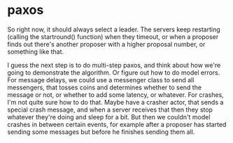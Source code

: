 paxos
=====

So right now, it should always select a leader.  The servers keep restarting
(calling the startround() function) when they timeout, or when a proposer finds
out there's another proposer with a higher proposal number, or something like
that.

I guess the next step is to do multi-step paxos, and think about how we're
going to demonstrate the algorithm. Or figure out how to do model errors.  For
message delays, we could use a messenger class to send all messengers, that
tosses coins and determines whether to send the message or not, or whether to
add some latency, or whatever. For crashes, I'm not quite sure how to do that.
Maybe have a crasher actor, that sends a special crash message, and when a
server receives that then they stop whatever they're doing and sleep for a bit.
But then we couldn't model crashes in between certain events, for example after
a proposer has started sending some messages but before he finishes sending
them all.
